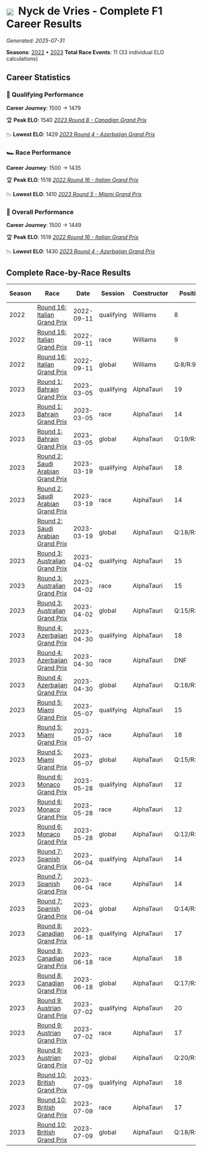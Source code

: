 # <img src="https://upload.wikimedia.org/wikipedia/commons/2/20/Flag_of_the_Netherlands.svg" alt="Netherlands" width="20" height="auto" style="vertical-align: middle; margin-right: 5px;" onerror="this.outerHTML='🇳🇱'; this.style.marginRight='5px';"/> Nyck de Vries - Complete F1 Career Results

*Generated: 2025-07-31*

**Seasons**: [2022](../seasons/2022-season-report) • [2023](../seasons/2023-season-report)
**Total Race Events**: 11 (33 individual ELO calculations)

## Career Statistics

### 🏁 Qualifying Performance
**Career Journey**: 1500 → 1479

🏆 **Peak ELO**: 1540
   *[2023 Round 8 - Canadian Grand Prix](../seasons/2023-season-report#round-8-canadian-grand-prix)*

📉 **Lowest ELO**: 1429
   *[2023 Round 4 - Azerbaijan Grand Prix](../seasons/2023-season-report#round-4-azerbaijan-grand-prix)*

### 🏎️ Race Performance
**Career Journey**: 1500 → 1435

🏆 **Peak ELO**: 1518
   *[2022 Round 16 - Italian Grand Prix](../seasons/2022-season-report#round-16-italian-grand-prix)*

📉 **Lowest ELO**: 1410
   *[2023 Round 5 - Miami Grand Prix](../seasons/2023-season-report#round-5-miami-grand-prix)*

### 🌟 Overall Performance
**Career Journey**: 1500 → 1449

🏆 **Peak ELO**: 1519
   *[2022 Round 16 - Italian Grand Prix](../seasons/2022-season-report#round-16-italian-grand-prix)*

📉 **Lowest ELO**: 1430
   *[2023 Round 4 - Azerbaijan Grand Prix](../seasons/2023-season-report#round-4-azerbaijan-grand-prix)*


## Complete Race-by-Race Results

| Season | Race | Date | Session | Constructor | Position | Starting ELO | ELO Change | Final ELO | Teammate |
|--------|------|------|---------|-------------|----------|--------------|------------|-----------|----------|
| 2022 | [Round 16: Italian Grand Prix](../seasons/2022-season-report#round-16-italian-grand-prix) | 2022-09-11 | qualifying | Williams | 8 | 1500 | +21 | 1521 | <img src="https://upload.wikimedia.org/wikipedia/commons/c/cf/Flag_of_Canada.svg" alt="Canada" width="20" height="auto" style="vertical-align: middle; margin-right: 5px;" onerror="this.outerHTML='🇨🇦'; this.style.marginRight='5px';"/> Nicholas Latifi |
| 2022 | [Round 16: Italian Grand Prix](../seasons/2022-season-report#round-16-italian-grand-prix) | 2022-09-11 | race | Williams | 9 | 1500 | +18 | 1518 | <img src="https://upload.wikimedia.org/wikipedia/commons/c/cf/Flag_of_Canada.svg" alt="Canada" width="20" height="auto" style="vertical-align: middle; margin-right: 5px;" onerror="this.outerHTML='🇨🇦'; this.style.marginRight='5px';"/> Nicholas Latifi |
| 2022 | [Round 16: Italian Grand Prix](../seasons/2022-season-report#round-16-italian-grand-prix) | 2022-09-11 | global | Williams | Q:8/R:9 | 1500 | +19 | 1519 | <img src="https://upload.wikimedia.org/wikipedia/commons/c/cf/Flag_of_Canada.svg" alt="Canada" width="20" height="auto" style="vertical-align: middle; margin-right: 5px;" onerror="this.outerHTML='🇨🇦'; this.style.marginRight='5px';"/> Nicholas Latifi |
| 2023 | [Round 1: Bahrain Grand Prix](../seasons/2023-season-report#round-1-bahrain-grand-prix) | 2023-03-05 | qualifying | AlphaTauri | 19 | 1521 | -30 | 1491 | <img src="https://upload.wikimedia.org/wikipedia/commons/9/9e/Flag_of_Japan.svg" alt="Japan" width="20" height="auto" style="vertical-align: middle; margin-right: 5px;" onerror="this.outerHTML='🇯🇵'; this.style.marginRight='5px';"/> Yuki Tsunoda |
| 2023 | [Round 1: Bahrain Grand Prix](../seasons/2023-season-report#round-1-bahrain-grand-prix) | 2023-03-05 | race | AlphaTauri | 14 | 1518 | -35 | 1483 | <img src="https://upload.wikimedia.org/wikipedia/commons/9/9e/Flag_of_Japan.svg" alt="Japan" width="20" height="auto" style="vertical-align: middle; margin-right: 5px;" onerror="this.outerHTML='🇯🇵'; this.style.marginRight='5px';"/> Yuki Tsunoda |
| 2023 | [Round 1: Bahrain Grand Prix](../seasons/2023-season-report#round-1-bahrain-grand-prix) | 2023-03-05 | global | AlphaTauri | Q:19/R:14 | 1519 | -33 | 1486 | <img src="https://upload.wikimedia.org/wikipedia/commons/9/9e/Flag_of_Japan.svg" alt="Japan" width="20" height="auto" style="vertical-align: middle; margin-right: 5px;" onerror="this.outerHTML='🇯🇵'; this.style.marginRight='5px';"/> Yuki Tsunoda |
| 2023 | [Round 2: Saudi Arabian Grand Prix](../seasons/2023-season-report#round-2-saudi-arabian-grand-prix) | 2023-03-19 | qualifying | AlphaTauri | 18 | 1491 | -24 | 1467 | <img src="https://upload.wikimedia.org/wikipedia/commons/9/9e/Flag_of_Japan.svg" alt="Japan" width="20" height="auto" style="vertical-align: middle; margin-right: 5px;" onerror="this.outerHTML='🇯🇵'; this.style.marginRight='5px';"/> Yuki Tsunoda |
| 2023 | [Round 2: Saudi Arabian Grand Prix](../seasons/2023-season-report#round-2-saudi-arabian-grand-prix) | 2023-03-19 | race | AlphaTauri | 14 | 1483 | -29 | 1454 | <img src="https://upload.wikimedia.org/wikipedia/commons/9/9e/Flag_of_Japan.svg" alt="Japan" width="20" height="auto" style="vertical-align: middle; margin-right: 5px;" onerror="this.outerHTML='🇯🇵'; this.style.marginRight='5px';"/> Yuki Tsunoda |
| 2023 | [Round 2: Saudi Arabian Grand Prix](../seasons/2023-season-report#round-2-saudi-arabian-grand-prix) | 2023-03-19 | global | AlphaTauri | Q:18/R:14 | 1486 | -27 | 1458 | <img src="https://upload.wikimedia.org/wikipedia/commons/9/9e/Flag_of_Japan.svg" alt="Japan" width="20" height="auto" style="vertical-align: middle; margin-right: 5px;" onerror="this.outerHTML='🇯🇵'; this.style.marginRight='5px';"/> Yuki Tsunoda |
| 2023 | [Round 3: Australian Grand Prix](../seasons/2023-season-report#round-3-australian-grand-prix) | 2023-04-02 | qualifying | AlphaTauri | 15 | 1467 | -20 | 1447 | <img src="https://upload.wikimedia.org/wikipedia/commons/9/9e/Flag_of_Japan.svg" alt="Japan" width="20" height="auto" style="vertical-align: middle; margin-right: 5px;" onerror="this.outerHTML='🇯🇵'; this.style.marginRight='5px';"/> Yuki Tsunoda |
| 2023 | [Round 3: Australian Grand Prix](../seasons/2023-season-report#round-3-australian-grand-prix) | 2023-04-02 | race | AlphaTauri | 15 | 1454 | -24 | 1430 | <img src="https://upload.wikimedia.org/wikipedia/commons/9/9e/Flag_of_Japan.svg" alt="Japan" width="20" height="auto" style="vertical-align: middle; margin-right: 5px;" onerror="this.outerHTML='🇯🇵'; this.style.marginRight='5px';"/> Yuki Tsunoda |
| 2023 | [Round 3: Australian Grand Prix](../seasons/2023-season-report#round-3-australian-grand-prix) | 2023-04-02 | global | AlphaTauri | Q:15/R:15 | 1458 | -23 | 1435 | <img src="https://upload.wikimedia.org/wikipedia/commons/9/9e/Flag_of_Japan.svg" alt="Japan" width="20" height="auto" style="vertical-align: middle; margin-right: 5px;" onerror="this.outerHTML='🇯🇵'; this.style.marginRight='5px';"/> Yuki Tsunoda |
| 2023 | [Round 4: Azerbaijan Grand Prix](../seasons/2023-season-report#round-4-azerbaijan-grand-prix) | 2023-04-30 | qualifying | AlphaTauri | 18 | 1447 | -17 | 1429 | <img src="https://upload.wikimedia.org/wikipedia/commons/9/9e/Flag_of_Japan.svg" alt="Japan" width="20" height="auto" style="vertical-align: middle; margin-right: 5px;" onerror="this.outerHTML='🇯🇵'; this.style.marginRight='5px';"/> Yuki Tsunoda |
| 2023 | [Round 4: Azerbaijan Grand Prix](../seasons/2023-season-report#round-4-azerbaijan-grand-prix) | 2023-04-30 | race | AlphaTauri | DNF | 1430 | N/A | 1430 | <img src="https://upload.wikimedia.org/wikipedia/commons/9/9e/Flag_of_Japan.svg" alt="Japan" width="20" height="auto" style="vertical-align: middle; margin-right: 5px;" onerror="this.outerHTML='🇯🇵'; this.style.marginRight='5px';"/> Yuki Tsunoda |
| 2023 | [Round 4: Azerbaijan Grand Prix](../seasons/2023-season-report#round-4-azerbaijan-grand-prix) | 2023-04-30 | global | AlphaTauri | Q:18/R:DNF | 1435 | -5 | 1430 | <img src="https://upload.wikimedia.org/wikipedia/commons/9/9e/Flag_of_Japan.svg" alt="Japan" width="20" height="auto" style="vertical-align: middle; margin-right: 5px;" onerror="this.outerHTML='🇯🇵'; this.style.marginRight='5px';"/> Yuki Tsunoda |
| 2023 | [Round 5: Miami Grand Prix](../seasons/2023-season-report#round-5-miami-grand-prix) | 2023-05-07 | qualifying | AlphaTauri | 15 | 1429 | +49 | 1479 | <img src="https://upload.wikimedia.org/wikipedia/commons/9/9e/Flag_of_Japan.svg" alt="Japan" width="20" height="auto" style="vertical-align: middle; margin-right: 5px;" onerror="this.outerHTML='🇯🇵'; this.style.marginRight='5px';"/> Yuki Tsunoda |
| 2023 | [Round 5: Miami Grand Prix](../seasons/2023-season-report#round-5-miami-grand-prix) | 2023-05-07 | race | AlphaTauri | 18 | 1430 | -20 | 1410 | <img src="https://upload.wikimedia.org/wikipedia/commons/9/9e/Flag_of_Japan.svg" alt="Japan" width="20" height="auto" style="vertical-align: middle; margin-right: 5px;" onerror="this.outerHTML='🇯🇵'; this.style.marginRight='5px';"/> Yuki Tsunoda |
| 2023 | [Round 5: Miami Grand Prix](../seasons/2023-season-report#round-5-miami-grand-prix) | 2023-05-07 | global | AlphaTauri | Q:15/R:18 | 1430 | +1 | 1431 | <img src="https://upload.wikimedia.org/wikipedia/commons/9/9e/Flag_of_Japan.svg" alt="Japan" width="20" height="auto" style="vertical-align: middle; margin-right: 5px;" onerror="this.outerHTML='🇯🇵'; this.style.marginRight='5px';"/> Yuki Tsunoda |
| 2023 | [Round 6: Monaco Grand Prix](../seasons/2023-season-report#round-6-monaco-grand-prix) | 2023-05-28 | qualifying | AlphaTauri | 12 | 1479 | -22 | 1456 | <img src="https://upload.wikimedia.org/wikipedia/commons/9/9e/Flag_of_Japan.svg" alt="Japan" width="20" height="auto" style="vertical-align: middle; margin-right: 5px;" onerror="this.outerHTML='🇯🇵'; this.style.marginRight='5px';"/> Yuki Tsunoda |
| 2023 | [Round 6: Monaco Grand Prix](../seasons/2023-season-report#round-6-monaco-grand-prix) | 2023-05-28 | race | AlphaTauri | 12 | 1410 | +47 | 1458 | <img src="https://upload.wikimedia.org/wikipedia/commons/9/9e/Flag_of_Japan.svg" alt="Japan" width="20" height="auto" style="vertical-align: middle; margin-right: 5px;" onerror="this.outerHTML='🇯🇵'; this.style.marginRight='5px';"/> Yuki Tsunoda |
| 2023 | [Round 6: Monaco Grand Prix](../seasons/2023-season-report#round-6-monaco-grand-prix) | 2023-05-28 | global | AlphaTauri | Q:12/R:12 | 1431 | +26 | 1457 | <img src="https://upload.wikimedia.org/wikipedia/commons/9/9e/Flag_of_Japan.svg" alt="Japan" width="20" height="auto" style="vertical-align: middle; margin-right: 5px;" onerror="this.outerHTML='🇯🇵'; this.style.marginRight='5px';"/> Yuki Tsunoda |
| 2023 | [Round 7: Spanish Grand Prix](../seasons/2023-season-report#round-7-spanish-grand-prix) | 2023-06-04 | qualifying | AlphaTauri | 14 | 1456 | +45 | 1502 | <img src="https://upload.wikimedia.org/wikipedia/commons/9/9e/Flag_of_Japan.svg" alt="Japan" width="20" height="auto" style="vertical-align: middle; margin-right: 5px;" onerror="this.outerHTML='🇯🇵'; this.style.marginRight='5px';"/> Yuki Tsunoda |
| 2023 | [Round 7: Spanish Grand Prix](../seasons/2023-season-report#round-7-spanish-grand-prix) | 2023-06-04 | race | AlphaTauri | 14 | 1458 | -24 | 1433 | <img src="https://upload.wikimedia.org/wikipedia/commons/9/9e/Flag_of_Japan.svg" alt="Japan" width="20" height="auto" style="vertical-align: middle; margin-right: 5px;" onerror="this.outerHTML='🇯🇵'; this.style.marginRight='5px';"/> Yuki Tsunoda |
| 2023 | [Round 7: Spanish Grand Prix](../seasons/2023-season-report#round-7-spanish-grand-prix) | 2023-06-04 | global | AlphaTauri | Q:14/R:14 | 1457 | -3 | 1454 | <img src="https://upload.wikimedia.org/wikipedia/commons/9/9e/Flag_of_Japan.svg" alt="Japan" width="20" height="auto" style="vertical-align: middle; margin-right: 5px;" onerror="this.outerHTML='🇯🇵'; this.style.marginRight='5px';"/> Yuki Tsunoda |
| 2023 | [Round 8: Canadian Grand Prix](../seasons/2023-season-report#round-8-canadian-grand-prix) | 2023-06-18 | qualifying | AlphaTauri | 17 | 1502 | +38 | 1540 | <img src="https://upload.wikimedia.org/wikipedia/commons/9/9e/Flag_of_Japan.svg" alt="Japan" width="20" height="auto" style="vertical-align: middle; margin-right: 5px;" onerror="this.outerHTML='🇯🇵'; this.style.marginRight='5px';"/> Yuki Tsunoda |
| 2023 | [Round 8: Canadian Grand Prix](../seasons/2023-season-report#round-8-canadian-grand-prix) | 2023-06-18 | race | AlphaTauri | 18 | 1433 | -20 | 1413 | <img src="https://upload.wikimedia.org/wikipedia/commons/9/9e/Flag_of_Japan.svg" alt="Japan" width="20" height="auto" style="vertical-align: middle; margin-right: 5px;" onerror="this.outerHTML='🇯🇵'; this.style.marginRight='5px';"/> Yuki Tsunoda |
| 2023 | [Round 8: Canadian Grand Prix](../seasons/2023-season-report#round-8-canadian-grand-prix) | 2023-06-18 | global | AlphaTauri | Q:17/R:18 | 1454 | -3 | 1451 | <img src="https://upload.wikimedia.org/wikipedia/commons/9/9e/Flag_of_Japan.svg" alt="Japan" width="20" height="auto" style="vertical-align: middle; margin-right: 5px;" onerror="this.outerHTML='🇯🇵'; this.style.marginRight='5px';"/> Yuki Tsunoda |
| 2023 | [Round 9: Austrian Grand Prix](../seasons/2023-season-report#round-9-austrian-grand-prix) | 2023-07-02 | qualifying | AlphaTauri | 20 | 1540 | -33 | 1506 | <img src="https://upload.wikimedia.org/wikipedia/commons/9/9e/Flag_of_Japan.svg" alt="Japan" width="20" height="auto" style="vertical-align: middle; margin-right: 5px;" onerror="this.outerHTML='🇯🇵'; this.style.marginRight='5px';"/> Yuki Tsunoda |
| 2023 | [Round 9: Austrian Grand Prix](../seasons/2023-season-report#round-9-austrian-grand-prix) | 2023-07-02 | race | AlphaTauri | 17 | 1413 | +47 | 1460 | <img src="https://upload.wikimedia.org/wikipedia/commons/9/9e/Flag_of_Japan.svg" alt="Japan" width="20" height="auto" style="vertical-align: middle; margin-right: 5px;" onerror="this.outerHTML='🇯🇵'; this.style.marginRight='5px';"/> Yuki Tsunoda |
| 2023 | [Round 9: Austrian Grand Prix](../seasons/2023-season-report#round-9-austrian-grand-prix) | 2023-07-02 | global | AlphaTauri | Q:20/R:17 | 1451 | +23 | 1474 | <img src="https://upload.wikimedia.org/wikipedia/commons/9/9e/Flag_of_Japan.svg" alt="Japan" width="20" height="auto" style="vertical-align: middle; margin-right: 5px;" onerror="this.outerHTML='🇯🇵'; this.style.marginRight='5px';"/> Yuki Tsunoda |
| 2023 | [Round 10: British Grand Prix](../seasons/2023-season-report#round-10-british-grand-prix) | 2023-07-09 | qualifying | AlphaTauri | 18 | 1506 | -27 | 1479 | <img src="https://upload.wikimedia.org/wikipedia/commons/9/9e/Flag_of_Japan.svg" alt="Japan" width="20" height="auto" style="vertical-align: middle; margin-right: 5px;" onerror="this.outerHTML='🇯🇵'; this.style.marginRight='5px';"/> Yuki Tsunoda |
| 2023 | [Round 10: British Grand Prix](../seasons/2023-season-report#round-10-british-grand-prix) | 2023-07-09 | race | AlphaTauri | 17 | 1460 | -25 | 1435 | <img src="https://upload.wikimedia.org/wikipedia/commons/9/9e/Flag_of_Japan.svg" alt="Japan" width="20" height="auto" style="vertical-align: middle; margin-right: 5px;" onerror="this.outerHTML='🇯🇵'; this.style.marginRight='5px';"/> Yuki Tsunoda |
| 2023 | [Round 10: British Grand Prix](../seasons/2023-season-report#round-10-british-grand-prix) | 2023-07-09 | global | AlphaTauri | Q:18/R:17 | 1474 | -26 | 1449 | <img src="https://upload.wikimedia.org/wikipedia/commons/9/9e/Flag_of_Japan.svg" alt="Japan" width="20" height="auto" style="vertical-align: middle; margin-right: 5px;" onerror="this.outerHTML='🇯🇵'; this.style.marginRight='5px';"/> Yuki Tsunoda |
